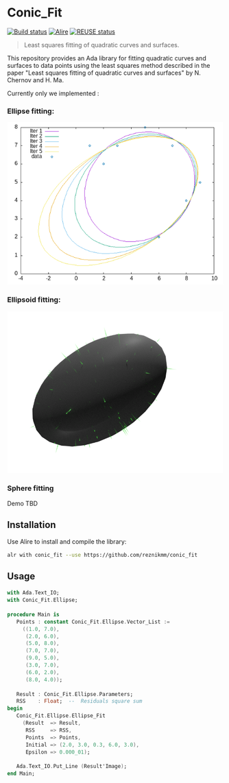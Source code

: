 # Conic_Fit

[![Build status](https://github.com/reznikmm/conic_fit/actions/workflows/alire.yml/badge.svg)](https://github.com/reznikmm/conic_fit/actions/workflows/alire.yml)
[![Alire](https://img.shields.io/endpoint?url=https://alire.ada.dev/badges/conic_fit.json)](https://alire.ada.dev/crates/conic_fit.html)
[![REUSE status](https://api.reuse.software/badge/github.com/reznikmm/conic_fit)](https://api.reuse.software/info/github.com/reznikmm/conic_fit)

> Least squares fitting of quadratic curves and surfaces.

This repository provides an Ada library for fitting quadratic curves and
surfaces to data points using the least squares method described in the paper
"Least squares fitting of quadratic curves and surfaces" by N. Chernov and H. Ma.

Currently only we implemented :
### Ellipse fitting:

![Ellipse fitting demo](ellipse.png)

### Ellipsoid fitting:
![Ellipsoid fitting demo](ellipsoid.png)

### Sphere fitting

Demo TBD

## Installation

Use Alire to install and compile the library:

```bash
alr with conic_fit --use https://github.com/reznikmm/conic_fit
```

## Usage

```ada
with Ada.Text_IO;
with Conic_Fit.Ellipse;

procedure Main is
   Points : constant Conic_Fit.Ellipse.Vector_List :=
     ((1.0, 7.0),
      (2.0, 6.0),
      (5.0, 8.0),
      (7.0, 7.0),
      (9.0, 5.0),
      (3.0, 7.0),
      (6.0, 2.0),
      (8.0, 4.0));

   Result : Conic_Fit.Ellipse.Parameters;
   RSS    : Float;  --  Residuals square sum
begin
   Conic_Fit.Ellipse.Ellipse_Fit
     (Result  => Result,
      RSS     => RSS,
      Points  => Points,
      Initial => (2.0, 3.0, 0.3, 6.0, 3.0),
      Epsilon => 0.000_01);

   Ada.Text_IO.Put_Line (Result'Image);
end Main;
```
